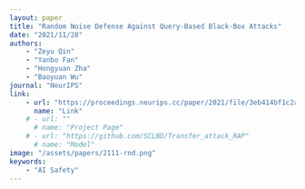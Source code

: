 ```yaml
---
layout: paper
title: "Random Noise Defense Against Query-Based Black-Box Attacks"
date: "2021/11/28"
authors: 
    - "Zeyu Qin"
    - "Yanbo Fan"
    - "Hongyuan Zha"
    - "Baoyuan Wu"
journal: "NeurIPS"
link:
    - url: "https://proceedings.neurips.cc/paper/2021/file/3eb414bf1c2a66a09c185d60553417b8-Paper.pdf"
      name: "Link"
    # - url: ""
      # name: "Project Page"
    # - url: "https://github.com/SCLBD/Transfer_attack_RAP"
      # name: "Model"
image: "/assets/papers/2111-rnd.png"
keywords:
    - "AI Safety"
---
```


<!-- 
Speech Technology  
Generative AI 
Multimodal AI  
Embodied Intelligence 
AI Safety  
Medical AI 
Data Intelligence-->